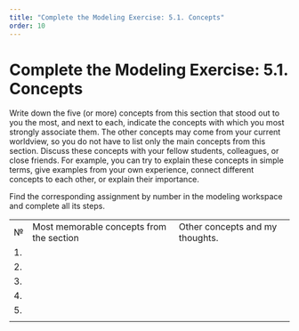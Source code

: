 ```yaml
---
title: "Complete the Modeling Exercise: 5.1. Concepts"
order: 10
---
```


# Complete the Modeling Exercise: 5.1. Concepts

Write down the five (or more) concepts from this section that stood out to you the most, and next to each, indicate the concepts with which you most strongly associate them. The other concepts may come from your current worldview, so you do not have to list only the main concepts from this section. Discuss these concepts with your fellow students, colleagues, or close friends. For example, you can try to explain these concepts in simple terms, give examples from your own experience, connect different concepts to each other, or explain their importance.

Find the corresponding assignment by number in the modeling workspace and complete all its steps.

|  |  |  |
| --- | --- | --- |
| № | Most memorable concepts from the section | Other concepts and my thoughts. |
| 1. |  |  |
| 2. |  |  |
| 3. |  |  |
| 4. |  |  |
| 5. |  |  |
|  |  |  |